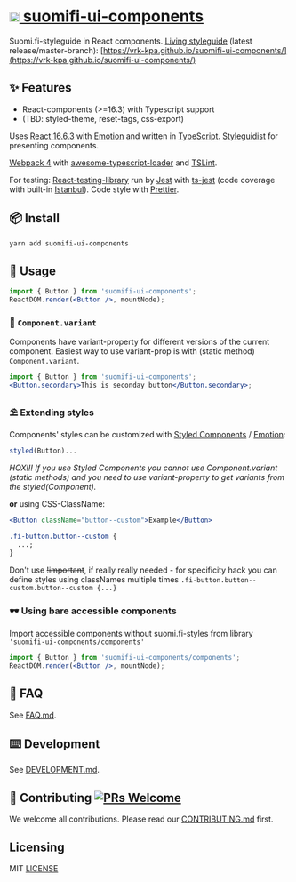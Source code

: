 # [<img src="https://avatars0.githubusercontent.com/u/11345641?s=88&v=4" alt="VRK" width="18"/> suomifi-ui-components](https://vrk-kpa.github.io/suomifi-ui-components/)

Suomi.fi-styleguide in React components. [Living styleguide](https://vrk-kpa.github.io/suomifi-ui-components/) (latest release/master-branch): [https://vrk-kpa.github.io/suomifi-ui-components/](https://vrk-kpa.github.io/suomifi-ui-components/)

## ✨ Features

- React-components (>=16.3) with Typescript support
- (TBD: styled-theme, reset-tags, css-export)

Uses [React 16.6.3](https://github.com/facebook/react) with [Emotion](https://github.com/emotion-js/emotion) and written in [TypeScript](https://github.com/Microsoft/TypeScript). [Styleguidist](https://github.com/styleguidist/react-styleguidist) for presenting components.

[Webpack 4](https://github.com/webpack/webpack) with [awesome-typescript-loader](https://github.com/s-panferov/awesome-typescript-loader) and [TSLint](https://github.com/palantir/tslint).

For testing: [React-testing-library](https://github.com/kentcdodds/react-testing-library) run by [Jest](https://github.com/facebook/jest) with [ts-jest](https://github.com/kulshekhar/ts-jest) (code coverage with built-in [Istanbul](https://github.com/istanbuljs)). Code style with [Prettier](https://github.com/prettier/prettier).

## 📦 Install

```bash
yarn add suomifi-ui-components
```

## 🔨 Usage

```jsx
import { Button } from 'suomifi-ui-components';
ReactDOM.render(<Button />, mountNode);
```

### 🌊 `Component.variant`

Components have variant-property for different versions of the current component. Easiest way to use variant-prop is with (static method) `Component.variant`.

```jsx
import { Button } from 'suomifi-ui-components';
<Button.secondary>This is seconday button</Button.secondary>;
```

### ⛱ Extending styles

Components' styles can be customized with [Styled Components](https://github.com/styled-components/styled-components) / [Emotion](https://github.com/emotion-js/emotion):

```javascript
styled(Button)...
```

_HOX!!! If you use Styled Components you cannot use Component.variant (static methods) and you need to use variant-property to get variants from the styled(Component)._

**or** using CSS-ClassName:

```jsx
<Button className="button--custom">Example</Button>
```

```css
.fi-button.button--custom {
  ...;
}
```

Don't use ~~!important~~, if really really needed - for specificity hack you can define styles using classNames multiple times `.fi-button.button--custom.button--custom {...}`

### 🕶 Using bare accessible components

Import accessible components without suomi.fi-styles from library `'suomifi-ui-components/components'`

```jsx
import { Button } from 'suomifi-ui-components/components';
ReactDOM.render(<Button />, mountNode);
```

## 🔮 FAQ

See [FAQ.md](/FAQ.md).

## ⌨️ Development

See [DEVELOPMENT.md](/DEVELOPMENT.md).

## 🤝 Contributing [![PRs Welcome](https://img.shields.io/badge/PRs-welcome-brightgreen.svg?style=flat-square)](http://makeapullrequest.com)

We welcome all contributions. Please read our [CONTRIBUTING.md](/CONTRIBUTING.md) first.

## Licensing

MIT [LICENSE](/LICENSE)
